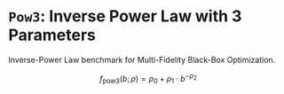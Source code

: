 # `Pow3`: Inverse Power Law with 3 Parameters

Inverse-Power Law benchmark for Multi-Fidelity Black-Box Optimization.

$$f_\text{pow3}(b;\rho) = \rho_0 + \rho_1 \cdot b^{-\rho_2}$$